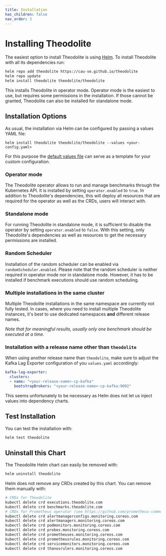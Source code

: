 ```yaml
---
title: Installation
has_children: false
nav_order: 3
---
```


# Installing Theodolite

The easiest option to install Theodolite is using [Helm](https://helm.sh).
To install Theodolite with all its dependencies run:

```sh
helm repo add theodolite https://cau-se.github.io/theodolite
helm repo update
helm install theodolite theodolite/theodolite
```

This installs Theodolite in operator mode. Operator mode is the easiest to use, but requires some permissions in the installation. If those cannot be granted, Theodolite can also be installed for standalone mode. 


## Installation Options

As usual, the installation via Helm can be configured by passing a values YAML file:

```
helm install theodolite theodolite/theodolite --values <your-config.yaml>
```

For this purpose the [default values file](https://github.com/cau-se/theodolite/blob/master/helm/values.yaml) can serve as a template for your custom configuration.

### Operator mode

The Theodolite operator allows to run and manage benchmarks through the Kubernetes API. It is installed by setting `operator.enabled` to `true`. In addition to Theodolite's dependencies, this will deploy all resources that are required for the operator as well as the CRDs, users will interact with.

<!-- **TODO:** link-->

### Standalone mode

For running Theodolite in standalone mode, it is sufficient to disable the operator by setting `operator.enabled` to `false`. With this setting, only Theodolite's dependencies as well as resources to get the necessary permissions are installed.

### Random Scheduler

Installation of the random scheduler can be enabled via `randomScheduler.enabled`. Please note that the random scheduler is neither required in operator mode nor in standalone mode. However, it has to be installed if benchmark executions should use random scheduling.

<!-- **TODO:** link-->

### Multiple installations in the same cluster

Multiple Theodolite installations in the same namespace are currently not fully tested.
In cases, where you need to install multiple Theodolite instances, it's best to use dedicated namespaces **and** different release names.

*Note that for meaningful results, usually only one benchmark should be executed at a time.*

### Installation with a release name other than `theodolite`

When using another release name than `theodolite`, make sure to adjust the Kafka Lag Exporter configuration of you `values.yaml` accordingly:

```yaml
kafka-lag-exporter:
  clusters:
  - name: "<your-release-name>-cp-kafka"
    bootstrapBrokers: "<your-release-name>-cp-kafka:9092"
```

This seems unfortunately to be necessary as Helm does not let us inject values into dependency charts.


## Test Installation

You can test the installation with:

```sh
helm test theodolite
```


## Uninstall this Chart

The Theodolite Helm chart can easily be removed with:

```sh
helm uninstall theodolite
```

Helm does not remove any CRDs created by this chart. You can remove them manually with:

```sh
# CRDs for Theodolite
kubectl delete crd executions.theodolite.com
kubectl delete crd benchmarks.theodolite.com
# CRDs for Prometheus operator (see https://github.com/prometheus-community/helm-charts/tree/main/charts/kube-prometheus-stack#uninstall-chart)
kubectl delete crd alertmanagerconfigs.monitoring.coreos.com
kubectl delete crd alertmanagers.monitoring.coreos.com
kubectl delete crd podmonitors.monitoring.coreos.com
kubectl delete crd probes.monitoring.coreos.com
kubectl delete crd prometheuses.monitoring.coreos.com
kubectl delete crd prometheusrules.monitoring.coreos.com
kubectl delete crd servicemonitors.monitoring.coreos.com
kubectl delete crd thanosrulers.monitoring.coreos.com
```
